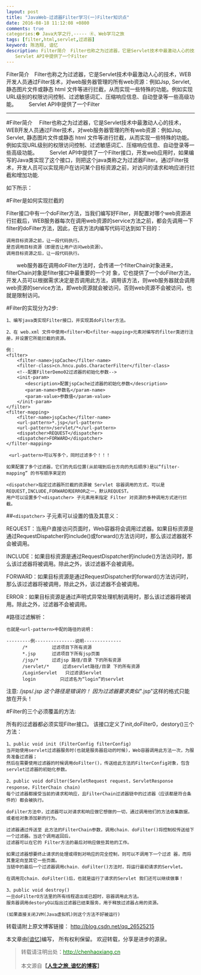 ```yaml
---
layout: post
title: "JavaWeb-过滤器Filter学习(一)Filter知识点"
date: 2016-08-18 11:12:08 +0800
comments: true
categories:❷ Java大学之行,----- ④、Web学习之旅
tags: [filter,html,servlet,过滤器]
keyword: 陈浩翔, 谙忆
description: Filter简介　Filter也称之为过滤器，它是Servlet技术中最激动人心的技术，WEB开发人员通过Filter技术，对web服务器管理的所有web资源：例如Jsp, Servlet, 静态图片文件或静态 html 文件等进行拦截，从而实现一些特殊的功能。例如实现URL级别的权限访问控制、过滤敏感词汇、压缩响应信息、自动登录等一些高级功能。 
　　Servlet API中提供了一个Filter 
---
```



Filter简介　Filter也称之为过滤器，它是Servlet技术中最激动人心的技术，WEB开发人员通过Filter技术，对web服务器管理的所有web资源：例如Jsp, Servlet, 静态图片文件或静态 html 文件等进行拦截，从而实现一些特殊的功能。例如实现URL级别的权限访问控制、过滤敏感词汇、压缩响应信息、自动登录等一些高级功能。 
　　Servlet API中提供了一个Filter
<!-- more -->
----------

#Filter简介
　Filter也称之为过滤器，它是Servlet技术中最激动人心的技术，WEB开发人员通过Filter技术，对web服务器管理的所有web资源：例如Jsp, Servlet, 静态图片文件或静态 html 文件等进行拦截，从而实现一些特殊的功能。例如实现URL级别的权限访问控制、过滤敏感词汇、压缩响应信息、自动登录等一些高级功能。
　　Servlet API中提供了一个Filter接口，开发web应用时，如果编写的Java类实现了这个接口，则把这个java类称之为过滤器Filter。通过Filter技术，开发人员可以实现用户在访问某个目标资源之前，对访问的请求和响应进行拦截和增加功能.

如下所示：



#Filter是如何实现拦截的

Filter接口中有一个doFilter方法，当我们编写好Filter，并配置对哪个web资源进行拦截后，WEB服务器每次在调用web资源的service方法之前，都会先调用一下filter的doFilter方法，因此，在该方法内编写代码可达到如下目的：

```
调用目标资源之前，让一段代码执行。
是否调用目标资源（即是否让用户访问web资源）。
调用目标资源之后，让一段代码执行。
```

　　web服务器在调用doFilter方法时，会传递一个filterChain对象进来，filterChain对象是filter接口中最重要的一个对 象，它也提供了一个doFilter方法，开发人员可以根据需求决定是否调用此方法，调用该方法，则web服务器就会调用web资源的service方法，即web资源就会被访问，否则web资源不会被访问，也就是限制访问。


#Filter的实现分为2步:

```
1、编写java类实现Filter接口，并实现其doFilter方法。

2、在 web.xml 文件中使用<filter>和<filter-mapping>元素对编写的filter类进行注册，并设置它所能拦截的资源。

例：
<filter>
    <filter-name>jspCache</filter-name>
    <filter-class>cn.hncu.pubs.CharacterFilter</filter-class> 
    <!--配置FilterDemo02过滤器的初始化参数-->
    <init-param>
	   <description>配置jspCache过滤器的初始化参数</description>
	   <param-name>参数名</param-name>
	   <param-value>参数值</param-value>
    </init-param>
</filter>
<filter-mapping>
    <filter-name>jspCache</filter-name>
    <url-pattern>*.jsp</url-pattern>
    <url-pattern>/servlet/*</url-pattern>
    <dispatcher>REQUEST</dispatcher>
    <dispatcher>FORWARD</dispatcher>
</filter-mapping>

 <url-pattern>可以写多个，同时过滤多个！！！

如果配置了多个过滤器，它们的先后位置(从前端到后台方向的先后顺序)是以“filter-mapping” 的书写顺序来定的  

<dispatcher>指定过滤器所拦截的资源被 Servlet 容器调用的方式，可以是REQUEST,INCLUDE,FORWARD和ERROR之一，默认REQUEST。
用户可以设置多个<dispatcher> 子元素用来指定 Filter 对资源的多种调用方式进行拦截。
```

##`<dispatcher>` 子元素可以设置的值及其意义：

REQUEST：当用户直接访问页面时，Web容器将会调用过滤器。如果目标资源是通过RequestDispatcher的include()或forward()方法访问时，那么该过滤器就不会被调用。

INCLUDE：如果目标资源是通过RequestDispatcher的include()方法访问时，那么该过滤器将被调用。除此之外，该过滤器不会被调用。

FORWARD：如果目标资源是通过RequestDispatcher的forward()方法访问时，那么该过滤器将被调用，除此之外，该过滤器不会被调用。

ERROR：如果目标资源是通过声明式异常处理机制调用时，那么该过滤器将被调用。除此之外，过滤器不会被调用。

#路径过滤解析：

```
也就是<url-pattern>中配的路径的说明：

---------例---------------说明--------------
      /*         过滤项目下所有资源
      *.jsp      过滤项目下所有jsp页面
      /jsp/*     过滤jsp 路径/目录 下的所有资源
	  /servlet/*     过滤servlet路径/目录 下的所有资源
	  /LoginServlet   只过滤该Servlet
	  login         只过滤名为“login”的servlet
```
注意:
/jsps/*.jsp  这个路径是错误的！
因为过滤器要求类似"*.jsp"这样的格式只能放在开头！


#Filter的三个必须覆盖的方法:

所有的过滤器都必须实现Filter接口。
该接口定义了init,doFilter0，destory()三个方法：

```
1、public void init (FilterConfig filterConfig) 
当开始使用servlet过滤器服务时(也就是服务器启动的时候)，Web容器调用此方法一次，为服务准备过滤器；
然后在需要使用过滤器的时候调用doFilter()，传送给此方法的FilterConfig对象，包含servlet过滤器的初始化参数。

2、public void doFilter(ServletRequest request，ServletResponse response，FilterChain chain)    
每个过滤器都接受当前的请求和响应，且FilterChain过滤器链中的过滤器（应该都是符合条件的）都会被执行。

doFilter方法中，过滤器可以对请求和响应做它想做的一切，通过调用他们的方法收集数据，或者给对象添加新的行为。

过滤器通过传送至 此方法的FilterChain参数，调用chain．doFilter()将控制权传送给下一个过滤器。当这个调用返回后，
过滤器可以在它的 Filter方法的最后对响应做些其他的工作。 

如果过滤器想要终止请求的处理或得到对响应的完全控制，则可以不调用下一个过滤 器，而将其重定向至其它一些页面。
当链中的最后一个过滤器调用chain．doFilter()方法时，将运行最初请求的Servlet。  
         
在调用完chain．doFilter()后，也就是运行了请求的Servlet 我们还可以继续做事！
         
3、public void destroy()
一旦doFilterO方法里的所有线程退出或已超时，容器调用此方法。
服务器调用destoryO以指出过滤器已结束服务，用于释放过滤器占用的资源。

(如果直接关闭JVM(Java虚拟机)则这个方法不好被运行)
```


转载请附上原文博客链接： 
http://blog.csdn.net/qq_26525215

本文章由<a href="http://chenhaoxiang.cn/">[谙忆]</a>编写， 所有权利保留。 
欢迎转载，分享是进步的源泉。
<blockquote cite='陈浩翔'>
<p background-color='#D3D3D3'>转载请注明出处：<a href='http://chenhaoxiang.cn'><font color="green">http://chenhaoxiang.cn</font></a><br><br>
本文源自<strong>【<a href='http://chenhaoxiang.cn' target='_blank'>人生之旅_谙忆的博客</a>】</strong></p>
</blockquote>
